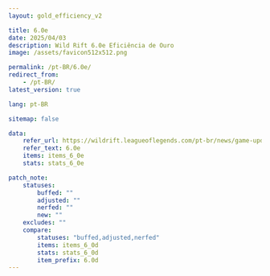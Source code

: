 ```yaml
---
layout: gold_efficiency_v2

title: 6.0e
date: 2025/04/03
description: Wild Rift 6.0e Eficiência de Ouro
image: /assets/favicon512x512.png

permalink: /pt-BR/6.0e/
redirect_from: 
    - /pt-BR/
latest_version: true

lang: pt-BR

sitemap: false

data:
    refer_url: https://wildrift.leagueoflegends.com/pt-br/news/game-updates/wild-rift-patch-notes-6.0e/
    refer_text: 6.0e
    items: items_6_0e
    stats: stats_6_0e

patch_note:
    statuses:
        buffed: ""
        adjusted: ""
        nerfed: ""
        new: ""
    excludes: ""
    compare:
        statuses: "buffed,adjusted,nerfed"
        items: items_6_0d
        stats: stats_6_0d
        item_prefix: 6.0d
---
```

